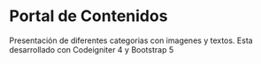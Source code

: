 #  Portal de Contenidos
Presentación de diferentes categorias con imagenes y textos. Esta desarrollado con Codeigniter 4 y Bootstrap 5
